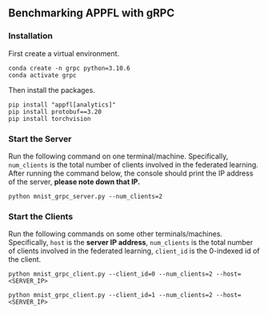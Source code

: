 ## Benchmarking APPFL with gRPC

### Installation
First create a virtual environment.
```
conda create -n grpc python=3.10.6
conda activate grpc
```
Then install the packages.
```
pip install "appfl[analytics]"
pip install protobuf==3.20
pip install torchvision
```


### Start the Server
Run the following command on one terminal/machine. Specifically, `num_clients` is the total number of clients involved in the federated learning. After running the command below, the console should print the IP address of the server, **please note down that IP.**
```
python mnist_grpc_server.py --num_clients=2
```

### Start the Clients
Run the following commands on some other terminals/machines. Specifically, `host` is the **server IP address**, `num_clients` is the total number of clients involved in the federated learning, `client_id` is the 0-indexed id of the client.
```
python mnist_grpc_client.py --client_id=0 --num_clients=2 --host=<SERVER_IP>
```

```
python mnist_grpc_client.py --client_id=1 --num_clients=2 --host=<SERVER_IP>
```
